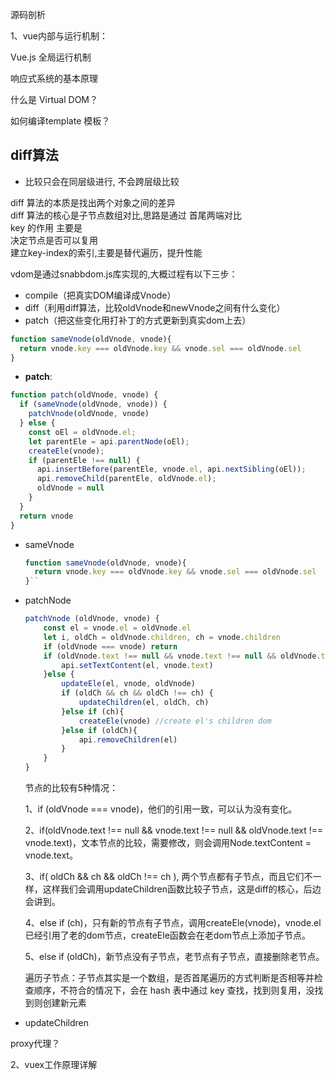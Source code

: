 源码剖析

1、vue内部与运行机制：

Vue.js 全局运行机制

响应式系统的基本原理

什么是 Virtual DOM？

如何编译template 模板？

## diff算法

* 比较只会在同层级进行, 不会跨层级比较

diff 算法的本质是找出两个对象之间的差异  
diff 算法的核心是子节点数组对比,思路是通过 首尾两端对比  
key 的作用 主要是  
决定节点是否可以复用  
建立key-index的索引,主要是替代遍历，提升性能

vdom是通过snabbdom.js库实现的,大概过程有以下三步：

* compile（把真实DOM编译成Vnode）
* diff（利用diff算法，比较oldVnode和newVnode之间有什么变化）
* patch（把这些变化用打补丁的方式更新到真实dom上去）

```js
function sameVnode(oldVnode, vnode){
  return vnode.key === oldVnode.key && vnode.sel === oldVnode.sel
}
```

* **patch**: 

```js
function patch(oldVnode, vnode) {
  if (sameVnode(oldVnode, vnode)) {
    patchVnode(oldVnode, vnode)
  } else {
    const oEl = oldVnode.el;
    let parentEle = api.parentNode(oEl);
    createEle(vnode);
    if (parentEle !== null) {
      api.insertBefore(parentEle, vnode.el, api.nextSibling(oEl));
      api.removeChild(parentEle, oldVnode.el);
      oldVnode = null
    }
  }
  return vnode
}
```

* sameVnode

  ```js  
  function sameVnode(oldVnode, vnode){  
    return vnode.key === oldVnode.key && vnode.sel === oldVnode.sel  
  }``

* patchNode

  ```js
  patchVnode (oldVnode, vnode) {
      const el = vnode.el = oldVnode.el
      let i, oldCh = oldVnode.children, ch = vnode.children
      if (oldVnode === vnode) return
      if (oldVnode.text !== null && vnode.text !== null && oldVnode.text !== vnode.text) {
          api.setTextContent(el, vnode.text)
      }else {
          updateEle(el, vnode, oldVnode)
          if (oldCh && ch && oldCh !== ch) {
              updateChildren(el, oldCh, ch)
          }else if (ch){
              createEle(vnode) //create el's children dom
          }else if (oldCh){
              api.removeChildren(el)
          }
      }
  }
  ```

  节点的比较有5种情况：

  1、if \(oldVnode === vnode\)，他们的引用一致，可以认为没有变化。

  2、if\(oldVnode.text !== null && vnode.text !== null && oldVnode.text !== vnode.text\)，文本节点的比较，需要修改，则会调用Node.textContent = vnode.text。

  3、if\( oldCh && ch && oldCh !== ch \), 两个节点都有子节点，而且它们不一样，这样我们会调用updateChildren函数比较子节点，这是diff的核心，后边会讲到。

  4、else if \(ch\)，只有新的节点有子节点，调用createEle\(vnode\)，vnode.el已经引用了老的dom节点，createEle函数会在老dom节点上添加子节点。

  5、else if \(oldCh\)，新节点没有子节点，老节点有子节点，直接删除老节点。

  遍历子节点：子节点其实是一个数组，是否首尾遍历的方式判断是否相等并检查顺序，不符合的情况下，会在 hash 表中通过 key 查找，找到则复用，没找到则创建新元素

* updateChildren



proxy代理？

2、vuex工作原理详解

